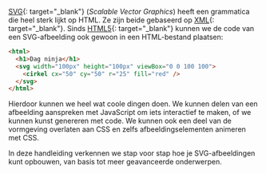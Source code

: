 [SVG](https://developer.mozilla.org/en-US/docs/Web/SVG){: target="_blank"} (*Scalable Vector Graphics*) heeft een grammatica die heel sterk lijkt op HTML. Ze zijn beide gebaseerd op [XML](https://developer.mozilla.org/en-US/docs/Web/XML){: target="_blank"}. Sinds [HTML5](https://en.wikipedia.org/wiki/HTML5){: target="_blank"} kunnen we de code van een SVG-afbeelding ook gewoon in een HTML-bestand plaatsen:

```html
<html>
  <h1>Dag ninja</h1>
  <svg width="100px" height="100px" viewBox="0 0 100 100">
    <cirkel cx="50" cy="50" r="25" fill="red" />
  </svg>
</html>
```

Hierdoor kunnen we heel wat coole dingen doen. We kunnen delen van een afbeelding aanspreken met JavaScript om iets interactief te maken, of we kunnen kunst genereren met code. We kunnen ook een deel van de vormgeving overlaten aan CSS en zelfs afbeeldingselementen animeren met CSS.

In deze handleiding verkennen we stap voor stap hoe je SVG-afbeeldingen kunt opbouwen, van basis tot meer geavanceerde onderwerpen.
